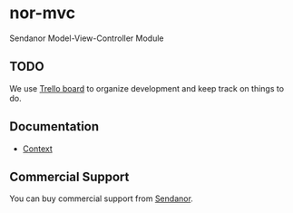 nor-mvc
=======

Sendanor Model-View-Controller Module

TODO
----

We use [Trello board](//trello.com/b/HBrOowEL/nor-mvc) to organize development and keep track on things to do.

Documentation
-------------

* [Context](//github.com/sendanor/nor-mvc/wiki/Context)

Commercial Support
------------------

You can buy commercial support from [Sendanor](http://sendanor.com/software).
